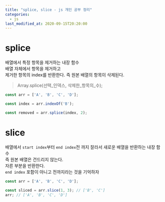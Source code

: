 ```yaml
---
title: "splice, slice - js 개인 공부 정리"
categories: 
  - js
last_modified_at: 2020-09-15T20:20:00
---
```


# splice

배열에서 특정 항목을 제거하는 내장 함수  
배열 자체에서 항목을 제거하고  
제거한 항목의 index를 반환한다.
즉 원본 배열의 항목이 삭제된다. 

> Array.splice(선택_인덱스, 삭제한_항목의_수);

```js
const arr = ['A', 'B', 'C', 'D'];

const index = arr.indexOf('B');

const removed = arr.splice(index, 2);

```

# slice

배열에서 `start index`부터 `end index`전 까지 잘라서 새로운 배열을 반환하는 내장 함수  
즉 원본 배열은 건드리지 않는다.  
자른 부분을 반환한다.  
`end index` 포함이 아니고 전까지라는 것을 기억하자

```js
const arr = ['A', 'B', 'C', 'D'];

const sliced = arr.slice(1, 3); // ['B', 'C']
arr; // ['A', 'B', 'C', 'D']
```
